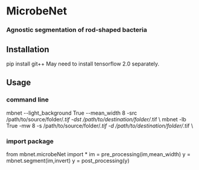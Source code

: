 # MicrobeNet
### Agnostic segmentation of rod-shaped bacteria

## Installation
pip install git++
May need to install tensorflow 2.0 separately.


## Usage
### command line
mbnet --light_background True --mean_width 8 -src /path/to/source/folder/*.tif -dst /path/to/destination/folder/*.tif \\
mbnet -lb True -mw 8 -s /path/to/source/folder/*.tif -d /path/to/destination/folder/*.tif \\

### import package
from mbnet.microbeNet import *
im = pre_processing(im,mean_width)
y = mbnet.segment(im,invert)
y = post_processing(y)
